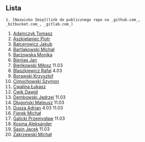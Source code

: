 ## Lista

```
1. [Nazwisko Imię](link do publicznego repo na _github.com_, _bitbucket.com_, _gitlab.com_)
```

1. [Adamczyk Tomasz](https://github.com/tadamczyk/LabC_II)
1. [Aszkielaniec Piotr](https://github.com/readher/LabInf2016)
1. [Balcerowicz Jakub](https://github.com/JakubBalcerowicz/labc2016.git)
1. [Bartlakowski Michał](https://github.com/Em-jey/JProg.git)
1. [Barzowska Monika](https://github.com/gitmika/jprog.git)
1. [Bienias Jan](https://github.com/Hergroth/C)
1. [Bieńkowski Miłosz](https://github.com/milekb/Laboratorium-2016-2017.git) 11.03
2. [Blaszkiewicz Rafal](https://github.com/blaszczek/RepoLaby) 4.03
1. [Borawski Krzysztof](https://github.com/Msegun/labc01.git)
1. [Cimochowski Szymon](https://github.com/realokers/Laboratorium2016.git)
1. [Cwalina Łukasz](https://github.com/lcwalina/JProg)
1. [Ćwik Dawid](https://github.com/dcwik96/labc.git)
1. [Dembowski Jędrzej](https://github.com/jentszej/RepDoJezProg) 11.03
1. [Długoński Mateusz](https://github.com/mdlugonski/jp) 11.03
1. [Dusza Adrian](https://github.com/Aderrro/labc) 4.03 11.03
1. [Fierek Michał](https://github.com/mfierek2/labcx)
1. [Galicki Przemysław](https://github.com/jampapuga/jpcGalicki) 11.03
1. [Kosma Aleksander](https://github.com/olekkosma/Lab2016)
1. [Sasin Jacek](https://github.com/jsasin/jprogramowania) 11.03
1. [Zakrzewski Michał](https://github.com/Zakrzak30/labx)
